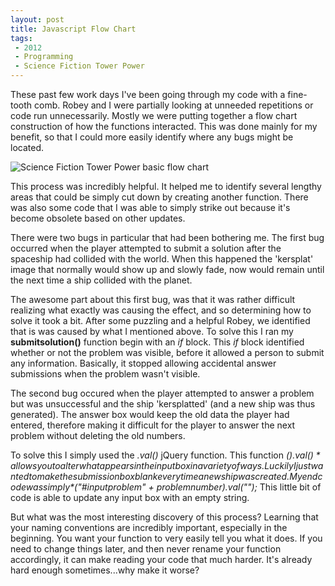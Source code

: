```yaml
---
layout: post
title: Javascript Flow Chart
tags: 
 - 2012
 - Programming
 - Science Fiction Tower Power
---
```


These past few work days I've been going through my code with a fine-tooth comb.  Robey and I were partially looking at unneeded repetitions or code run unnecessarily.  Mostly we were putting together a flow chart construction of how the functions interacted.  This was done mainly for my benefit, so that I could more easily identify where any bugs might be located.

![Science Fiction Tower Power basic flow chart](https://dl.dropbox.com/u/21971644/Blog%20Images/Blog%20Pics%20for%20Entries/June%202012/sftpjsflowchart.png)

This process was incredibly helpful.  It helped me to identify several lengthy areas that could be simply cut down by creating another function.  There was also some code that I was able to simply strike out because it's become obsolete based on other updates.  

There were two bugs in particular that had been bothering me.  The first bug occurred when the player attempted to submit a solution after the spaceship had collided with the world.  When this happened the 'kersplat' image that normally would show up and slowly fade, now would remain until the next time a ship collided with the planet.  

The awesome part about this first bug, was that it was rather difficult realizing what exactly was causing the effect, and so determining how to solve it took a bit.  After some puzzling and a helpful Robey, we identified that is was caused by what I mentioned above.  To solve this I ran my **submitsolution()** function begin with an *if* block.  This *if* block identified whether or not the problem was visible, before it allowed a person to submit any information.  Basically, it stopped allowing accidental answer submissions when the problem wasn't visible.  

The second bug occured when the player attempted to answer a problem but was unsuccessful and the ship 'kersplatted' (and a new ship was thus generated).  The answer box would keep the old data the player had entered, therefore making it difficult for the player to answer the next problem without deleting the old numbers. 

To solve this I simply used the *.val()* jQuery function.  This function *$().val()* allows you to alter what appears in the input box in a variety of ways.  Luckily I just wanted to make the submission box blank everytime a new ship was created.  My end code was simply *$("#inputproblem" + problemnumber).val("");*  This little bit of code is able to update any input box with an empty string.  

But what was the most interesting discovery of this process?  Learning that your naming conventions are incredibly important, especially in the beginning.  You want your function to very easily tell you what it does.  If you need to change things later, and then never rename your function accordingly, it can make reading your code that much harder.  It's already hard enough sometimes...why make it worse?  
  
